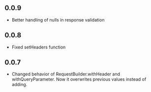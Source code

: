 ## 0.0.9
* Better handling of nulls in response validation

## 0.0.8
* Fixed setHeaders function

## 0.0.7
* Changed behavior of RequestBuilder.withHeader and withQueryParameter. Now it overwrites previous values instead of adding.
